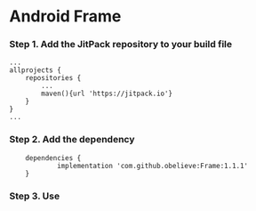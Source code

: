 # Android Frame

### Step 1. Add the JitPack repository to your build file
```
...
allprojects {
    repositories {
        ...
        maven(){url 'https://jitpack.io'}
    }
}
...
```
### Step 2. Add the dependency
```
	dependencies {
	        implementation 'com.github.obelieve:Frame:1.1.1'
	}
```

### Step 3. Use
